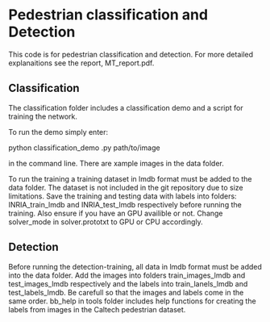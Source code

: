 # Pedestrian classification and Detection
This code is for pedestrian classification and detection. For more detailed explanaitions see the report, MT_report.pdf.
 
 ## Classification
 The classification folder includes a classification demo and a script for training the network.

 To run the demo simply enter:

 python classification_demo .py path/to/image 

 in the command line. There are xample images in the data folder. 

To run the training a training dataset in lmdb format must be added to the data folder. The dataset is not included in the git repository due to size limitations. Save the training and testing data with labels into folders: INRIA_train_lmdb and INRIA_test_lmdb respectively before running the training. Also ensure if you have an GPU availible or not. Change  solver_mode in solver.prototxt to GPU or CPU accordingly.

 ## Detection 

Before running the detection-training, all data in lmdb format must be added into the data folder. Add the images into folders train_images_lmdb and test_images_lmdb respectively and the labels into train_lanels_lmdb and test_labels_lmdb. Be carefull so that the images and labels come in the same order. bb_help in tools folder includes help functions for creating the labels from images in the Caltech pedestrian dataset. 